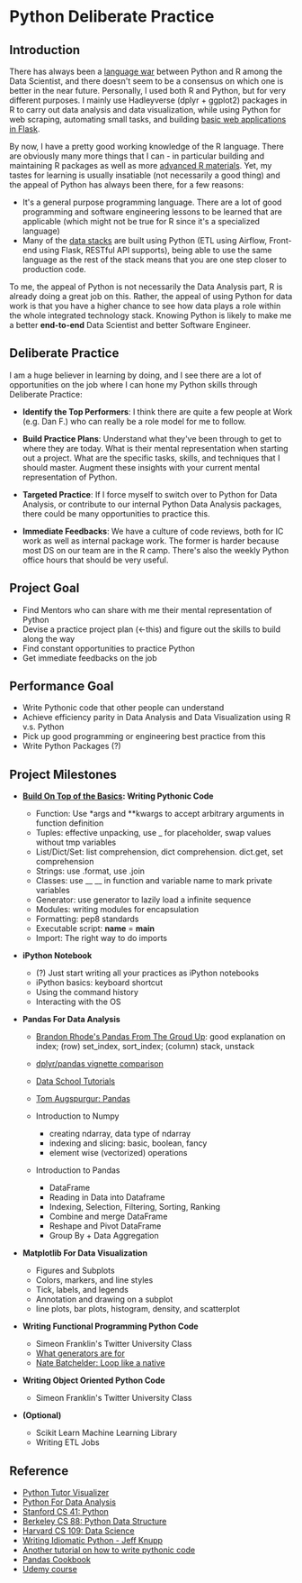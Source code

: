 # Python Deliberate Practice

## Introduction

There has always been a [language war] between Python and R among the Data Scientist, and there doesn't seem to be a consensus on which one is better in the near future. Personally, I used both R and Python, but for very different purposes. I mainly use Hadleyverse (dplyr + ggplot2) packages in R to carry out data analysis and data visualization, while using Python for web scraping, automating small tasks, and building [basic web applications in Flask]. 

By now, I have a pretty good working knowledge of the R language. There are obviously many more things that I can - in particular building and maintaining R packages as well as more [advanced R materials]. Yet, my tastes for learning is usually insatiable (not necessarily a good thing) and the appeal of Python has always been there, for a few reasons: 

* It's a general purpose programming language. There are a lot of good programming and software engineering lessons to be learned that are applicable (which might not be true for R since it's a specialized language)
* Many of the [data stacks] are built using Python (ETL using Airflow, Front-end using Flask, RESTful API supports), being able to use the same language as the rest of the stack means that you are one step closer to production code.

To me, the appeal of Python is not necessarily the Data Analysis part, R is already doing a great job on this. Rather, the appeal of using Python for data work is that you have a higher chance to see how data plays a role within the whole integrated technology stack. Knowing Python is likely to make me a better **end-to-end** Data Scientist and better Software Engineer.

## Deliberate Practice

I am a huge believer in learning by doing, and I see there are a lot of opportunities on the job where I can hone my Python skills through Deliberate Practice:

* **Identify the Top Performers**: I think there are quite a few people at Work (e.g. Dan F.) who can really be a role model for me to follow.

* **Build Practice Plans**: Understand what they've been through to get to where they are today. What is their mental representation when starting out a project. What are the specific tasks, skills, and techniques that I should master. Augment these insights with your current mental representation of Python.

* **Targeted Practice**: If I force myself to switch over to Python for Data Analysis, or contribute to our internal Python Data Analysis packages, there could be many opportunities to practice this.

* **Immediate Feedbacks**: We have a culture of code reviews, both for IC work as well as internal package work. The former is harder because most DS on our team are in the R camp. There's also the weekly Python office hours that should be very useful.

## Project Goal

* Find Mentors who can share with me their mental representation of Python
* Devise a practice project plan (<-this) and figure out the skills to build along the way
* Find constant opportunities to practice Python
* Get immediate feedbacks on the job

## Performance Goal

* Write Pythonic code that other people can understand
* Achieve efficiency parity in Data Analysis and Data Visualization using R v.s. Python
* Pick up good programming or engineering best practice from this
* Write Python Packages (?)

## Project Milestones

* **[Build On Top of the Basics]: Writing Pythonic Code**

    * Function: Use *args and **kwargs to accept arbitrary arguments in function definition
    * Tuples: effective unpacking, use _ for placeholder, swap values without tmp variables
    * List/Dict/Set: list comprehension, dict comprehension. dict.get, set comprehension
    * Strings: use .format, use .join
    * Classes: use __ __ in function and variable name to mark private variables
    * Generator: use generator to lazily load a infinite sequence
    * Modules: writing modules for encapsulation
    * Formatting: pep8 standards
    * Executable script: __name__ = __main__
    * Import: The right way to do imports

* **iPython Notebook**
    
    * (?) Just start writing all your practices as iPython notebooks
    * iPython basics: keyboard shortcut
    * Using the command history
    * Interacting with the OS

* **Pandas For Data Analysis**
    * [Brandon Rhode's Pandas From The Groud Up]: good explanation on index; (row) set_index, sort_index; (column) stack, unstack
    * [dplyr/pandas vignette comparison]
    * [Data School Tutorials]
    * [Tom Augspurgur: Pandas]
    * Introduction to Numpy
        * creating ndarray, data type of ndarray
        * indexing and slicing: basic, boolean, fancy
        * element wise (vectorized) operations
    
    * Introduction to Pandas
        * DataFrame
        * Reading in Data into Dataframe
        * Indexing, Selection, Filtering, Sorting, Ranking
        * Combine and merge DataFrame
        * Reshape and Pivot DataFrame
        * Group By + Data Aggregation

* **Matplotlib For Data Visualization**

    * Figures and Subplots
    * Colors, markers, and line styles
    * Tick, labels, and legends
    * Annotation and drawing on a subplot
    * line plots, bar plots, histogram, density, and scatterplot

* **Writing Functional Programming Python Code**
    
    * Simeon Franklin's Twitter University Class
    * [What generators are for]
    * [Nate Batchelder: Loop like a native]

* **Writing Object Oriented Python Code**
    
    * Simeon Franklin's Twitter University Class

* **(Optional)** 
    
    * Scikit Learn Machine Learning Library
    * Writing ETL Jobs 


## Reference

* [Python Tutor Visualizer]
* [Python For Data Analysis]
* [Stanford CS 41: Python]
* [Berkeley CS 88: Python Data Structure]
* [Harvard CS 109: Data Science]
* [Writing Idiomatic Python - Jeff Knupp]
* [Another tutorial on how to write pythonic code]
* [Pandas Cookbook]
* [Udemy course]


[language war]:http://www.dataschool.io/python-or-r-for-data-science/
[advanced R materials]:http://adv-r.had.co.nz/
[basic web applications in Flask]:https://github.com/robert8138/flask-google-calendar-api-project
[data stacks]:https://lab.getbase.com/productive-data-science-python/

[Build On Top of the Basics]:http://stackoverflow.com/questions/2573135/python-progression-path-from-apprentice-to-guru
[Nate Batchelder: Loop like a native]:https://www.youtube.com/watch?time_continue=14&v=EnSu9hHGq5o
[What generators are for]:http://simeonfranklin.com/blog/2012/may/22/what-generators-are-for/

[Brandon Rhode's Pandas From The Groud Up]:https://www.youtube.com/watch?v=5JnMutdy6Fw
[dplyr/pandas vignette comparison]:http://nbviewer.jupyter.org/gist/TomAugspurger/6e052140eaa5fdb6e8c0
[Data School Tutorials]:http://www.dataschool.io/easier-data-analysis-with-pandas/
[Tom Augspurgur: Pandas]:https://www.youtube.com/watch?v=otCriSKVV_8

[Python Tutor Visualizer]:http://www.pythontutor.com/visualize.html#mode=edit
[Python For Data Analysis]:http://www3.canisius.edu/~yany/python/Python4DataAnalysis.pdf
[Stanford CS 41: Python]:http://stanfordpython.com/
[Berkeley CS 88: Python Data Structure]:http://cs88-website.github.io/
[Harvard CS 109: Data Science]:http://cs109.github.io/2015/
[Writing Idiomatic Python - Jeff Knupp]:http://share.sm3.su/writing_idiomatic_python_3.pdf
[Another tutorial on how to write pythonic code]:http://safehammad.com/downloads/python-idioms-2014-01-16.pdf
[Pandas Cookbook]:http://pandas.pydata.org/pandas-docs/stable/cookbook.html
[Udemy course]:https://www.udemy.com/learning-python-for-data-analysis-and-visualization/?ccManual=&couponCode=DEAL19
